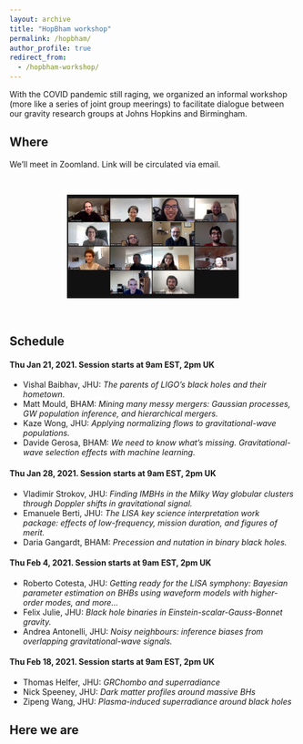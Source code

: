 ```yaml
---
layout: archive
title: "HopBham workshop"
permalink: /hopbham/
author_profile: true
redirect_from:
  - /hopbham-workshop/
---
```



With the COVID pandemic still raging, we organized an informal workshop (more like a series of joint group meerings) to facilitate dialogue between our gravity research groups at Johns Hopkins and Birmingham.

## Where

We’ll meet in Zoomland. Link will be circulated via email.

<br>

<p style="text-align: center;">
  <img src="/images/hopbham_workshop.jpg" alt="Thuram workshop" style="max-width: 60%; height: auto;" />
</p>

<br>


## Schedule

#### Thu Jan 21, 2021. Session starts at 9am EST, 2pm UK

- Vishal Baibhav, JHU: *The parents of LIGO’s black holes and their hometown.*
- Matt Mould, BHAM: *Mining many messy mergers: Gaussian processes, GW population inference, and hierarchical mergers.*
- Kaze Wong, JHU: *Applying normalizing flows to gravitational-wave populations.*
- Davide Gerosa, BHAM: *We need to know what’s missing. Gravitational-wave selection effects with machine learning.*

#### Thu Jan 28, 2021. Session starts at 9am EST, 2pm UK

- Vladimir Strokov, JHU: *Finding IMBHs in the Milky Way globular clusters through Doppler shifts in gravitational signal.*
- Emanuele Berti, JHU: *The LISA key science interpretation work package: effects of low-frequency, mission duration, and figures of merit.*
- Daria Gangardt, BHAM: *Precession and nutation in binary black holes.*

#### Thu Feb 4, 2021. Session starts at 9am EST, 2pm UK

- Roberto Cotesta, JHU: *Getting ready for the LISA symphony: Bayesian parameter estimation on BHBs using waveform models with higher-order modes, and more…*
- Felix Julie, JHU: *Black hole binaries in Einstein-scalar-Gauss-Bonnet gravity.*
- Andrea Antonelli, JHU: *Noisy neighbours: inference biases from overlapping gravitational-wave signals.*

#### Thu Feb 18, 2021. Session starts at 9am EST, 2pm UK

- Thomas Helfer, JHU: *GRChombo and superradiance*
- Nick Speeney, JHU: *Dark matter profiles around massive BHs*
- Zipeng Wang, JHU: *Plasma-induced superradiance around black holes*

## Here we are

